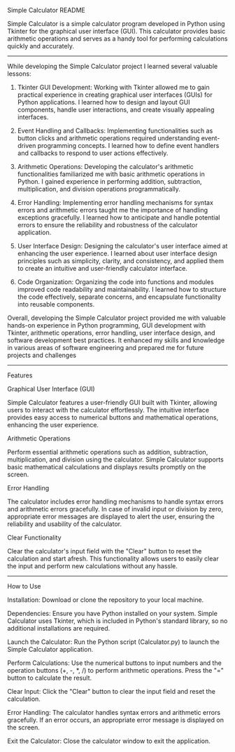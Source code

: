 Simple Calculator README


Simple Calculator is a simple calculator program developed in Python using Tkinter for the graphical user interface (GUI). This calculator provides basic arithmetic operations and serves as a handy tool for performing calculations quickly and accurately.

________________________________________________

While developing the Simple Calculator project I learned several valuable lessons:


1. Tkinter GUI Development: Working with Tkinter allowed me to gain practical experience in creating graphical user interfaces (GUIs) for Python applications. I learned how to design and layout GUI components, handle user interactions, and create visually appealing interfaces.

2. Event Handling and Callbacks: Implementing functionalities such as button clicks and arithmetic operations required understanding event-driven programming concepts. I learned how to define event handlers and callbacks to respond to user actions effectively.

3. Arithmetic Operations: Developing the calculator's arithmetic functionalities familiarized me with basic arithmetic operations in Python. I gained experience in performing addition, subtraction, multiplication, and division operations programmatically.

4. Error Handling: Implementing error handling mechanisms for syntax errors and arithmetic errors taught me the importance of handling exceptions gracefully. I learned how to anticipate and handle potential errors to ensure the reliability and robustness of the calculator application.

5. User Interface Design: Designing the calculator's user interface aimed at enhancing the user experience. I learned about user interface design principles such as simplicity, clarity, and consistency, and applied them to create an intuitive and user-friendly calculator interface.

6. Code Organization: Organizing the code into functions and modules improved code readability and maintainability. I learned how to structure the code effectively, separate concerns, and encapsulate functionality into reusable components.


Overall, developing the Simple Calculator project provided me with valuable hands-on experience in Python programming, GUI development with Tkinter, arithmetic operations, error handling, user interface design, and software development best practices. It enhanced my skills and knowledge in various areas of software engineering and prepared me for future projects and challenges

________________________________________________

Features


Graphical User Interface (GUI)

Simple Calculator features a user-friendly GUI built with Tkinter, allowing users to interact with the calculator effortlessly. The intuitive interface provides easy access to numerical buttons and mathematical operations, enhancing the user experience.


Arithmetic Operations

Perform essential arithmetic operations such as addition, subtraction, multiplication, and division using the calculator. Simple Calculator supports basic mathematical calculations and displays results promptly on the screen.


Error Handling

The calculator includes error handling mechanisms to handle syntax errors and arithmetic errors gracefully. In case of invalid input or division by zero, appropriate error messages are displayed to alert the user, ensuring the reliability and usability of the calculator.


Clear Functionality

Clear the calculator's input field with the "Clear" button to reset the calculation and start afresh. This functionality allows users to easily clear the input and perform new calculations without any hassle.

____________________________________________________

How to Use

Installation: Download or clone the repository to your local machine.

Dependencies: Ensure you have Python installed on your system. Simple Calculator uses Tkinter, which is included in Python's standard library, so no additional installations are required.

Launch the Calculator: Run the Python script (Calculator.py) to launch the Simple Calculator application.

Perform Calculations: Use the numerical buttons to input numbers and the operation buttons (+, -, *, /) to perform arithmetic operations. Press the "=" button to calculate the result.

Clear Input: Click the "Clear" button to clear the input field and reset the calculation.

Error Handling: The calculator handles syntax errors and arithmetic errors gracefully. If an error occurs, an appropriate error message is displayed on the screen.

Exit the Calculator: Close the calculator window to exit the application.